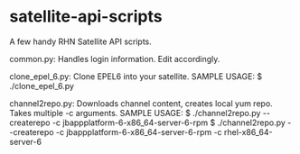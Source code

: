 satellite-api-scripts
=====================

A few handy RHN Satellite API scripts.

common.py:
	Handles login information. Edit accordingly.

clone_epel_6.py:
	Clone EPEL6 into your satellite.
	SAMPLE USAGE:	$ ./clone_epel_6.py

channel2repo.py: 
	Downloads channel content, creates local yum repo. Takes multiple -c arguments.
	SAMPLE USAGE:	$ ./channel2repo.py --createrepo -c jbappplatform-6-x86_64-server-6-rpm
			$ ./channel2repo.py --createrepo -c jbappplatform-6-x86_64-server-6-rpm -c rhel-x86_64-server-6
